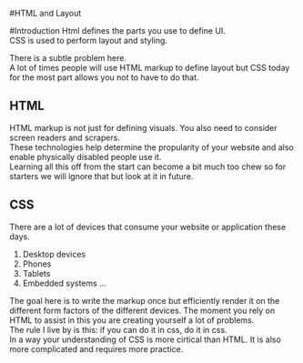 #HTML and Layout

#Introduction
Html defines the parts you use to define UI.  
CSS is used to perform layout and styling.  

There is a subtle problem here.  
A lot of times people will use HTML markup to define layout but CSS today for the most part allows you not to have to do that.

## HTML
HTML markup is not just for defining visuals. 
You also need to consider screen readers and scrapers.  
These technologies help determine the propularity of your website and also enable physically disabled people use it.  
Learning all this off from the start can become a bit much too chew so for starters we will ignore that but look at it in future.

## CSS
There are a lot of devices that consume your website or application these days.  

1. Desktop devices
1. Phones
1. Tablets
1. Embedded systems ...

The goal here is to write the markup once but efficiently render it on the different form factors of the different devices.
The moment you rely on HTML to assist in this you are creating yourself a lot of problems.  
The rule I live by is this: if you can do it in css, do it in css.  
In a way your understanding of CSS is more cirtical than HTML. 
It is also more complicated and requires more practice.

